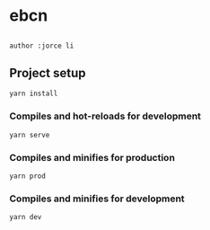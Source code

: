 # ebcn

##
```
author :jorce li

```
## Project setup
```
yarn install
```

### Compiles and hot-reloads for development
```
yarn serve
```

### Compiles and minifies for production
```
yarn prod
```

### Compiles and minifies for development
```
yarn dev
```
